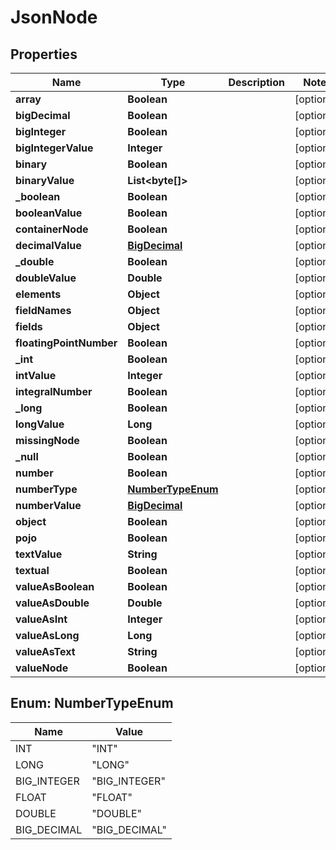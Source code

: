 # JsonNode

## Properties
Name | Type | Description | Notes
------------ | ------------- | ------------- | -------------
**array** | **Boolean** |  |  [optional]
**bigDecimal** | **Boolean** |  |  [optional]
**bigInteger** | **Boolean** |  |  [optional]
**bigIntegerValue** | **Integer** |  |  [optional]
**binary** | **Boolean** |  |  [optional]
**binaryValue** | **List&lt;byte[]&gt;** |  |  [optional]
**_boolean** | **Boolean** |  |  [optional]
**booleanValue** | **Boolean** |  |  [optional]
**containerNode** | **Boolean** |  |  [optional]
**decimalValue** | [**BigDecimal**](BigDecimal.md) |  |  [optional]
**_double** | **Boolean** |  |  [optional]
**doubleValue** | **Double** |  |  [optional]
**elements** | **Object** |  |  [optional]
**fieldNames** | **Object** |  |  [optional]
**fields** | **Object** |  |  [optional]
**floatingPointNumber** | **Boolean** |  |  [optional]
**_int** | **Boolean** |  |  [optional]
**intValue** | **Integer** |  |  [optional]
**integralNumber** | **Boolean** |  |  [optional]
**_long** | **Boolean** |  |  [optional]
**longValue** | **Long** |  |  [optional]
**missingNode** | **Boolean** |  |  [optional]
**_null** | **Boolean** |  |  [optional]
**number** | **Boolean** |  |  [optional]
**numberType** | [**NumberTypeEnum**](#NumberTypeEnum) |  |  [optional]
**numberValue** | [**BigDecimal**](BigDecimal.md) |  |  [optional]
**object** | **Boolean** |  |  [optional]
**pojo** | **Boolean** |  |  [optional]
**textValue** | **String** |  |  [optional]
**textual** | **Boolean** |  |  [optional]
**valueAsBoolean** | **Boolean** |  |  [optional]
**valueAsDouble** | **Double** |  |  [optional]
**valueAsInt** | **Integer** |  |  [optional]
**valueAsLong** | **Long** |  |  [optional]
**valueAsText** | **String** |  |  [optional]
**valueNode** | **Boolean** |  |  [optional]

<a name="NumberTypeEnum"></a>
## Enum: NumberTypeEnum
Name | Value
---- | -----
INT | &quot;INT&quot;
LONG | &quot;LONG&quot;
BIG_INTEGER | &quot;BIG_INTEGER&quot;
FLOAT | &quot;FLOAT&quot;
DOUBLE | &quot;DOUBLE&quot;
BIG_DECIMAL | &quot;BIG_DECIMAL&quot;
